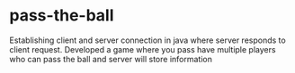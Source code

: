# pass-the-ball
Establishing client and server connection in java where server responds to client request. Developed a game where you pass have multiple players who can pass the ball and server will store information 
